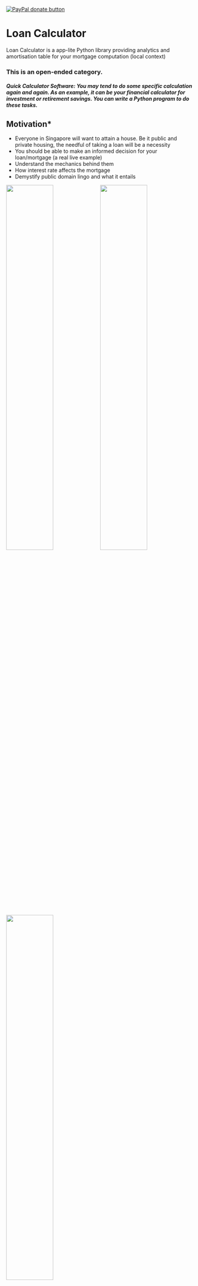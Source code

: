 [![PayPal donate button](https://img.shields.io/badge/Support-LoanCalculator-blue)](https://github.com/ang-jason/Loan-Calculator)
# Loan Calculator
Loan Calculator is a app-lite Python library providing analytics and amortisation table for your mortgage computation (local context)

### This is an open-ended category.

##### Quick Calculator Software: You may tend to do some specific calculation again and again. As an example, it can be your financial calculator for investment or retirement savings. You can write a Python program to do these tasks.


## Motivation*
- Everyone in Singapore will want to attain a house. Be it public and private housing, the needful of taking a loan will be a necessity
- You should be able to make an informed decision for your loan/mortgage (a real live example)
- Understand the mechanics behind them
- How interest rate affects the mortgage
- Demystify public domain lingo and what it entails

<img src="https://github.com/ang-jason/Loan-Calculator/blob/main/misc_docs/Capture3.PNG?raw=true" width="50%" height="50%"><img src="https://github.com/ang-jason/Loan-Calculator/blob/main/misc_docs/Capture4.PNG?raw=true" width="50%" height="50%"><img src="https://github.com/ang-jason/Loan-Calculator/blob/main/misc_docs/Capture2.PNG?raw=true" width="50%" height="50%">


## Introduction*
A mortgage entails paying your monthly payments (installments). The party that provides the loan can be a financial institution (ie. the Bank).

**To compute the monthly payments - it is a function (loan amount, interest rates, loan duration).**

<img src="https://i.imgur.com/YX9Gw1R.png" width="70%" height="70%">
(picture from https://www.wallstreetmojo.com/mortgage-formula/)

- **P** - Princpal, Loan amount `$440,248`
- **r** - Annual interest rate `1.39%pa`
- **n** - Number of payable periods (typical in months) (`30` years)

For a fixed interest rate (`1.39%`), the monthly payment will be fixed throughout the loan. If it is a variable rate, then your monthly payment will be recomputed every fixed date by the policy of the loan. In market convention, the rate is quoted in an annual basis, and since the payment period is in monthly terms, the monthly rate will be the annual rate is divided by 12. (ie `1.39%/12`).


Every month, the payment (`$1,496.26`) to the bank does not directly attribute to your outstanding loan.
A monthly payment consists of two components - Principal, **P** and Interest, **I**

Bank will like to take their benefit of providing you the loan - it is the interest. Computed by the previously agreed rate (ie. `1.39%/12`) of the outstanding loan. (`$509.95`)

The remaining amount will be used to pay your outstanding loan. (ie. Principal `$986.30`)

Your loan amount will left `$440,248 - $986.30 = $439,261.70`.

This happens in Month 1 of your loan. The following month, you pay the same payment of `$1,496.26` to the bank. 

Bank will take their benefits, the interest `$508.81` which is recomputed based on the outstanding loan balance `$439,261.70` using the same interest rate.

The principal amount ` $987.44` will be used to pay your outstanding loan. 

The outstanding loan balance will reduce to `$438,274.25`.

This will continue for the entire duration of the loan `30` years of `12*30=360` payments. The above setup the payment schedule or amortization  table for this web app.

If it is package terms (`1.39%`, `1.48%`, `2.3%`) or variable rates, the interest rate and its periods will differ, resulting in the monthly payments changing accordingly.


## Setup (on Linux)
1. Clone the repository from Github. On your terminal or Git Bash
2. Create Virtual Environment (MacOS/Linux): From the root folder, i.e. `Loan-Calculator`, create virtual environment called `virtenv`.
3. A folder called `virtenv` will be created. Now, activate the virtual environment.
4. Install the necessary packages for this library
5. Run flask to spin up the setup
```
git clone https://github.com/ang-jason/Loan-Calculator
cd Loan-Calculator
python -m venv virtenv
source virtenv/bin/activate
pip install -r requirements.txt
flask run
```

#### Dev Environment or Vocareum
The following will be displayed on screen:
```
   Use a production WSGI server instead.
 * Debug mode: off
 * Running on http://127.0.0.1:5000/ (Press CTRL+C to quit)
```
Once it is running, you can open another tab in your browser and type the following url: https://myserver.vocareum.com/.

To stop the web app type `CTRL+C`.

If you are using your own computer, make sure to change the flag voc=False in the following line inside `/app/__init__.py`.
```
# set voc=False if you run on local computer
application.wsgi_app = PrefixMiddleware(application.wsgi_app, voc=False)
```
[Setting up issues here](#Vocareum-Troubleshooting)
## Flask Website Usage
**1. Upon accessing the website, input the parameters of the loan.**

###### Example of a typcial loan offering:

>1.39%pa for period Year 0 and up to Year 1.  
1.48%pa for period up to Year 5 (Year 2 - Year 5)  
2.30%pa for period from Year 6 onwards (Year 5 - Year 6 onwards)  

Loan amount `440248`
Annual interest rate `1.39,1.48,2.3`
Term Periods `1,5,6`
Loan Tenor `30`

###### *When there is single(fixed) interest rate, term period will be ignored. Different interest rate as well as Term periods are separated by single commas (no spaces), no need for decimals-denomination and percentage.*

![Loan Calculator](https://github.com/ang-jason/Loan-Calculator/blob/main/misc_docs/frontpage1.PNG?raw=true)

**2. Click Show Schedule**

![Loan Calculator](https://github.com/ang-jason/Loan-Calculator/blob/main/misc_docs/frontpage2.PNG?raw=true)


## Code Usage
The design of this library orginated from a single interest rate throughout the loan tenor and expanding further with features of different interest rates of associated loan periods. Output schedule is using pandas dataframe suitable for time series manipulation.

*Computation were generally done with minimum rounding. Recouncilation were performed to rounding of monthly payment as it illustrate billing to your two decimal places and the diference were negligence.*

### Initiation of Loan Schedule

```python
# Begin by importing the LoanSchedule class
# for single interest rate(fixed)
from loan_schedule import LoanSchedule

# Create a simple loan
# THE_LOANAMOUNT=440248
# THE_RATE=1.39
# THE_TENOR=30

# initialse the instance of LoanSchedule
fixed_rate = LoanSchedule(THE_LOANAMOUNT, THE_RATE, THE_TENOR)

# returns of loan schedule table of dataframe
# with headers 'StartBalance','Payment', 'Principal', 'Interest', 'EndBalance'
fixed_rate.show_schedule()

# returns info on the monthly installments of the loan ($1,496.26)
fixed_rate.monthly_payment_computed()


# for 'package type' interest rates & period terms
# distinction: this module is meant for multiple rates & terms
from loan_schedule_multiple import LoanScheduleMultiple

# typical package: 1.39%pa for period up to Year 1.
#                  1.48%pa for period up to Year 5 (Year 2 - Year 5)
#                  2.30%pa for period from Year 6 onwards (Year 5 - Year 6 onwards)
#                  
# THE_LOANAMOUNT=440248
# THE_RATE=[1.39,1.48,2.3]
# THE_TERM=[1,5,6]
# THE_TENOR=30


# initialse the instance of LoanScheduleMultiple
package_rate = LoanScheduleMultiple(THE_LOANAMOUNT, THE_RATE, THE_TERM, THE_TENOR)

# returns of loan schedule table of dataframe
# with headers 'StartBalance','Payment', 'Principal', 'Interest', 'EndBalance'
package_rate.show_schedule()

```

### Processing analytics
After generating the `show_schedule()` dataframe, we make use of `AnalyseSchedule` module to provide further analytics.

```python
# importing the class definition
from analyse_schedule import AnalyseSchedule

# loan schedule x into AnalyseSchedule class for further summary generation
summary = AnalyseSchedule(x)

# this function is for the summary of the loan
# returns total payments, principal, interest of the entire loan
total_payment, total_principal, total_interest = summary.total_ppi()

# this function is analysis of how much interst vs the principal amount
# returns ratio in percentage
ratio = summary.interest_to_principal()

# this function is analysis of how much payment vs the loan amount
# returns ratio in percentage
ratio = summary.payment_to_loan()

# this function is to return specific row (period_row) of the dataframe's schedule
# input based on months less 1 due to starting 0.
# e.g Year 2 = 2*12 = 24 -1 = 23th row
year2_row = summary.show_schedule_row(2*12-1)

# this function to return the quick view of monthly payment and the number of times the payments to be made
mthly_payments, mthly_period = summary.show_payments_brief()


# this function is to analytical table top summary of the loan
# returns the format should be as shown below (dictionary type)
# Your Table Top Summary of the Loan
# Total interest payable: XXX
# Total principal: XXX
# Total payable: XXX
#
# Total payments to loan ratio: XXX
# Associated monthly payments: XXX
#
# Principal Balance after Year 2: XXX
# Principal Balance after Year 3: XXX
# Principal Balance after Year 5: XXX
quick_summary = summary.loan_tabletop_brief()

# to return individual colums of list of yearly rows to pipe into chartjs
# provide graphical analytics using chartjs by pulling each data columns set
yearly_labels, data_col_names, data_sbalance, data_payment, \
 data_principal, data_interest = summary.show_yearly_brief()

```

## UML Diagram
#### Main Web App 
![Loan Calculator UML Diagram](https://github.com/ang-jason/Loan-Calculator/blob/main/misc_docs/uml_diagram1.PNG?raw=true)

#### Analytical Module
![Loan Calculator UML Diagram](https://github.com/ang-jason/Loan-Calculator/blob/main/misc_docs/uml_diagram2.PNG?raw=true)


## Under the hood
InterestRateMarket class was created with future flexible of market conventions. Some financial institutions may differ from the market convention.

*E.g if the interest rate is 1.39% pa. The monthly rate will be 1.39%/12(months).*

There is a possible that the computation could be divided by 360/365 (days) and multiple by calendar days in month or 30.

```python    
class InterestRateMarket:
    def __init__(self, given_annual_rate, year_length=12, month_length=0):
        self.given_annual_rate = given_annual_rate/100.0
        self.year_length = year_length
        self.month_length = month_length

```
Expanding on to the various available loan packages in the market, InterestRateMultiple class was created to accept multiple stepped interest rates and term periods.

```python    
class InterestRateMultiple(InterestRateMarket):
    def __init__(self, given_annual_rate_list, given_term_period_list):
        self.given_annual_rate_list = given_annual_rate_list
        self.given_term_period_list = given_term_period_list
        self.given_monthly_rate_list = given_annual_rate_list

```
## Unit testing
- [X] Loan
- [X] TotalPeriod
- [X] InterestRateMultiple


## Future Features or Improvements
- [ ] improve UI
- [ ] consideration of js implementation
- [ ] resolve corner cases
- [ ] add accordion for yearly row


## Notes
Reconciliation working excel file provided in `misc_docs`.

Code were written and clean up to meet PEP8 guide (using https://github.com/PyCQA/pycodestyle).

## References
https://blog.miguelgrinberg.com/post/the-flask-mega-tutorial-part-ii-templates
https://blog.miguelgrinberg.com/post/the-flask-mega-tutorial-part-iii-web-forms
https://stackoverflow.com/questions/14652325/python-dictionary-in-to-html-table/14656262
https://stackoverflow.com/questions/7975365/how-can-i-make-this-loop-with-jinja2
https://github.com/abulka/pynsource
https://www.moneysense.gov.sg/financial-tools/mortgage-calculator


## Vocareum Troubleshooting
```
You are using pip version 10.0.1, however version 21.2.4 is available.       
You should consider upgrading via the 'pip install --upgrade pip' command. 
```
Consider updating pip first before `pip install -r requirements.txt`

`pip install --upgrade pip`


#### Hyperlink within pages should be adjusted
```html    
<!-- use this instead of -->
href='index'
<!-- this (due to Vocareum) -->
href='/index'
```